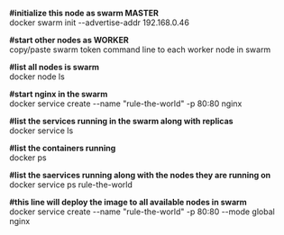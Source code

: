 <b>#initialize this node as swarm MASTER</b><br>
docker swarm init --advertise-addr 192.168.0.46

<b>#start other nodes as WORKER</b><br>
copy/paste swarm token command line to each worker node in swarm

<b>#list all nodes is swarm</b><br>
docker node ls

<b>#start nginx in the swarm</b><br>
docker service create --name "rule-the-world" -p 80:80 nginx

<b>#list the services running in the swarm along with replicas</b><br>
docker service ls

<b>#list the containers running</b><br>
docker ps

<b>#list the saervices running along with the nodes they are running on</b><br>
docker service ps rule-the-world

<b>#this line will deploy the image to all available nodes in swarm</b><br>
docker service create --name "rule-the-world" -p 80:80 --mode global nginx


